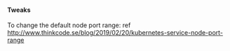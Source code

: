 #### Tweaks
To change the default node port range: ref http://www.thinkcode.se/blog/2019/02/20/kubernetes-service-node-port-range

